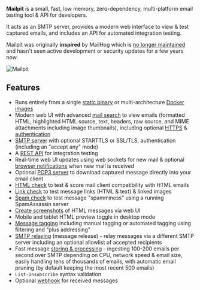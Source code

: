 **Mailpit** is a small, fast, low memory, zero-dependency, multi-platform email testing tool & API for developers.

It acts as an SMTP server, provides a modern web interface to view & test captured emails, and includes an API for automated integration testing.

Mailpit was originally **inspired** by MailHog which is [no longer maintained](https://github.com/mailhog/MailHog/issues/442#issuecomment-1493415258) and hasn't seen active development or security updates for a few years now.

![Mailpit](https://raw.githubusercontent.com/axllent/mailpit/develop/server/ui-src/screenshot.png)

## Features

- Runs entirely from a single [static binary](https://mailpit.axllent.org/docs/install/) or multi-architecture [Docker images](https://mailpit.axllent.org/docs/install/docker/)
- Modern web UI with advanced [mail search](https://mailpit.axllent.org/docs/usage/search-filters/) to view emails (formatted HTML, highlighted HTML source, text, headers, raw source, and MIME attachments
  including image thumbnails), including optional [HTTPS](https://mailpit.axllent.org/docs/configuration/http/) & [authentication](https://mailpit.axllent.org/docs/configuration/http/)
- [SMTP server](https://mailpit.axllent.org/docs/configuration/smtp/) with optional STARTTLS or SSL/TLS, authentication (including an "accept any" mode)
- A [REST API](https://mailpit.axllent.org/docs/api-v1/) for integration testing
- Real-time web UI updates using web sockets for new mail & optional [browser notifications](https://mailpit.axllent.org/docs/usage/notifications/) when new mail is received
- Optional [POP3 server](https://mailpit.axllent.org/docs/configuration/pop3/) to download captured message directly into your email client
- [HTML check](https://mailpit.axllent.org/docs/usage/html-check/) to test & score mail client compatibility with HTML emails
- [Link check](https://mailpit.axllent.org/docs/usage/link-check/) to test message links (HTML & text) & linked images
- [Spam check](https://mailpit.axllent.org/docs/usage/spamassassin/) to test message "spamminess" using a running SpamAssassin server
- [Create screenshots](https://mailpit.axllent.org/docs/usage/html-screenshots/) of HTML messages via web UI
- Mobile and tablet HTML preview toggle in desktop mode
- [Message tagging](https://mailpit.axllent.org/docs/usage/tagging/) including manual tagging or automated tagging using filtering and "plus addressing"
- [SMTP relaying](https://mailpit.axllent.org/docs/configuration/smtp-relay/) (message release) - relay messages via a different SMTP server including an optional allowlist of accepted recipients
- Fast message [storing & processing](https://mailpit.axllent.org/docs/configuration/email-storage/) - ingesting 100-200 emails per second over SMTP depending on CPU, network speed & email size,
  easily handling tens of thousands of emails, with automatic email pruning (by default keeping the most recent 500 emails)
- `List-Unsubscribe` syntax validation
- Optional [webhook](https://mailpit.axllent.org/docs/integration/webhook/) for received messages
